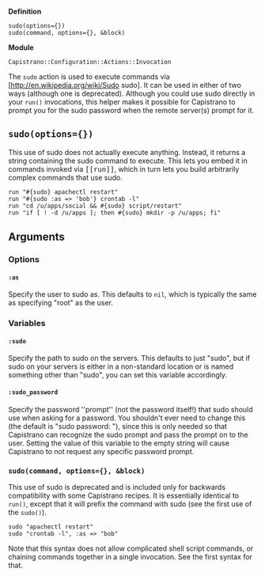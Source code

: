 **Definition**

    sudo(options={})
    sudo(command, options={}, &block)

**Module**

    Capistrano::Configuration::Actions::Invocation

The `sudo` action is used to execute commands via [http://en.wikipedia.org/wiki/Sudo sudo]. It can be used in either of two ways (although one is deprecated). Although you could use sudo directly in your `run()` invocations, this helper makes it possible for Capistrano to prompt you for the sudo password when the remote server(s) prompt for it.

## `sudo(options={})`

This use of sudo does not actually execute anything. Instead, it returns a string containing the sudo command to execute. This lets you embed it in commands invoked via <tt>[[run]]</tt>, which in turn lets you build arbitrarily complex commands that use sudo.

    run "#{sudo} apachectl restart"
    run "#{sudo :as => 'bob'} crontab -l"
    run "cd /u/apps/social && #{sudo} script/restart"
    run "if [ ! -d /u/apps ]; then #{sudo} mkdir -p /u/apps; fi"

## Arguments

### Options

#### `:as`

Specify the user to sudo as. This defaults to `nil`, which is typically the same as specifying "root" as the user.

### Variables

#### `:sudo`

Specify the path to sudo on the servers. This defaults to just "sudo", but if sudo on your servers is either in a non-standard location or is named something other than "sudo", you can set this variable accordingly.

#### `:sudo_password`

Specify the password ''prompt'' (not the password itself!) that sudo should use when asking for a password. You shouldn't ever need to change this (the default is "sudo password: "), since this is only needed so that Capistrano can recognize the sudo prompt and pass the prompt on to the user. Setting the value of this variable to the empty string will cause Capistrano to not request any specific password prompt.

### `sudo(command, options={}, &block)`

This use of sudo is deprecated and is included only for backwards compatibility with some Capistrano recipes. It is essentially identical to `run()`, except that it will prefix the command with sudo (see the first use of the `sudo()`).

    sudo "apachectl restart"
    sudo "crontab -l", :as => "bob"

Note that this syntax does not allow complicated shell script commands, or chaining commands together in a single invocation. See the first syntax for that.